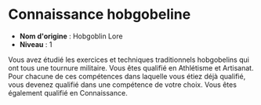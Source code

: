 # Connaissance hobgobeline

 * **Nom d'origine** : Hobgoblin Lore
 * **Niveau** : 1


<p><span id="ctl00_MainContent_DetailedOutput">Vous avez étudié les exercices et techniques traditionnels hobgobelins qui ont tous une tournure militaire. Vous êtes qualifié en Athlétisme et Artisanat. Pour chacune de ces compétences dans laquelle vous étiez déjà qualifié, vous devenez qualifié dans une compétence de votre choix. Vous êtes également qualifié en Connaissance.&nbsp;</span></p>